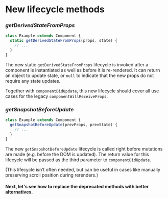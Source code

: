 # New lifecycle methods

###  _getDerivedStateFromProps_

```js
class Example extends Component {
  static getDerivedStateFromProps(props, state) {
    // ...
  }
}
```

The new static `getDerivedStateFromProps` lifecycle is invoked after a component is instantiated as well as before it is re-rendered. It can return an object to update state, or `null` to indicate that the new props do not require any state updates.

Together with `componentDidUpdate`, this new lifecycle should cover all use cases for the legacy `componentWillReceiveProps`.

### _getSnapshotBeforeUpdate_

```js
class Example extends Component {
  getSnapshotBeforeUpdate(prevProps, prevState) {
    // ...
  }
}
```

The new `getSnapshotBeforeUpdate` lifecycle is called right before mutations are made (e.g. before the DOM is updated). The return value for this lifecycle will be passed as the third parameter to `componentDidUpdate`.

(This lifecycle isn’t often needed, but can be useful in cases like manually preserving scroll position during rerenders.)

#### Next, let's see how to replace the deprecated methods with better alternatives.
